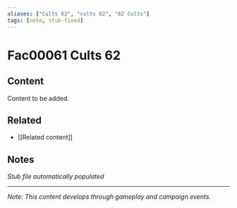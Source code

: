 ```yaml
---
aliases: ["Cults 62", "cults 62", "62 Cults"]
tags: [note, stub-fixed]
---
```


# Fac00061 Cults 62

## Content
Content to be added.

## Related
- [[Related content]]

## Notes
*Stub file automatically populated*

---
*Note: This content develops through gameplay and campaign events.*